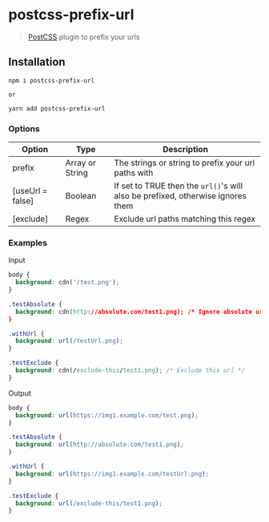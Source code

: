 # postcss-prefix-url

> [PostCSS](https://github.com/postcss/postcss) plugin to prefix your urls

## Installation

```
npm i postcss-prefix-url

or

yarn add postcss-prefix-url
```

### Options

| Option | Type | Description |
| ------ | ---- | ----------- |
| prefix | Array or String | The strings or string to prefix your url paths with |
| [useUrl = false] | Boolean | If set to TRUE then the `url()`'s will also be prefixed, otherwise ignores them |
| [exclude] | Regex | Exclude url paths matching this regex |

### Examples

Input
```css
body {
  background: cdn('/test.png');
}

.testAbsolute {
  background: cdn(http://absolute.com/test1.png); /* Ignore absolute urls */
}

.withUrl {
  background: url(/testUrl.png);
}

.testExclude {
  background: cdn(/exclude-this/test1.png); /* Exclude this url */
}
```

Output
```css
body {
  background: url(https://img1.example.com/test.png);
}

.testAbsolute {
  background: url(http://absolute.com/test1.png);
}

.withUrl {
  background: url(https://img1.example.com/testUrl.png);
}

.testExclude {
  background: url(/exclude-this/test1.png);
}
```